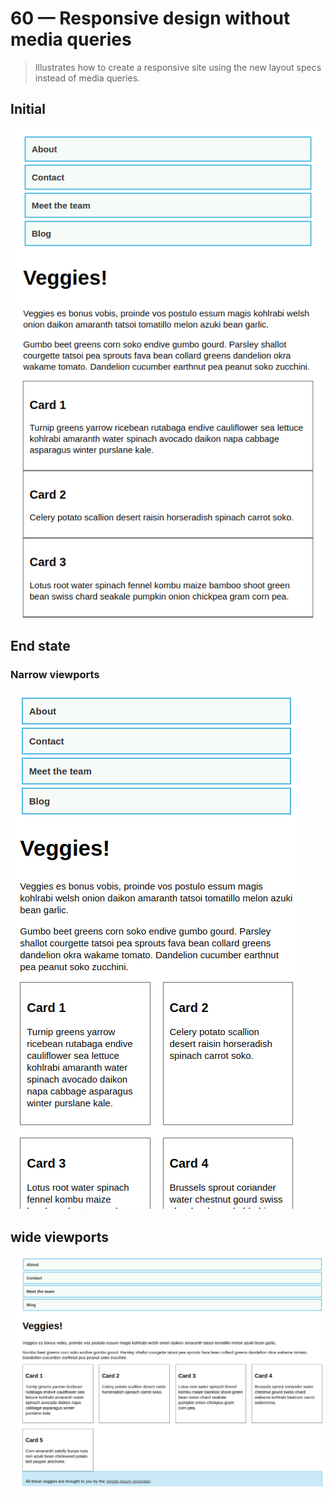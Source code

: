 # 60 &mdash; Responsive design without media queries
> Illustrates how to create a responsive site using the new layout specs instead of media queries.

## Initial

![Initial](docs/images/rwd_no_media_queries_initial.png)

## End state

### Narrow viewports

![End: narrow](docs/images/rwd_no_media_queries_end_narrow.png)

## wide viewports

![End: wide](docs/images/rwd_no_media_queries_end_wide.png)
